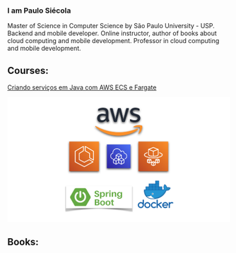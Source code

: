 ### I am Paulo Siécola

Master of Science in Computer Science by São Paulo University - USP. Backend and mobile developer. Online instructor, author of books about cloud computing and mobile development. Professor in cloud computing and mobile development.

## Courses:

[Criando serviços em Java com AWS ECS e Fargate](https://www.udemy.com/course/aws-ecs-fargate-java/?referralCode=859777729E4809B20485)

[<img src="images/aws_course_image.png" alt="aws_course_image" style="zoom:50%;"/>](https://www.udemy.com/course/aws-ecs-fargate-java/?referralCode=859777729E4809B20485)

## Books:





<!--
**siecola/siecola** is a ✨ _special_ ✨ repository because its `README.md` (this file) appears on your GitHub profile.

Here are some ideas to get you started:

- 🔭 I’m currently working on ...
- 🌱 I’m currently learning ...
- 👯 I’m looking to collaborate on ...
- 🤔 I’m looking for help with ...
- 💬 Ask me about ...
- 📫 How to reach me: ...
- 😄 Pronouns: ...
- ⚡ Fun fact: ...
-->
